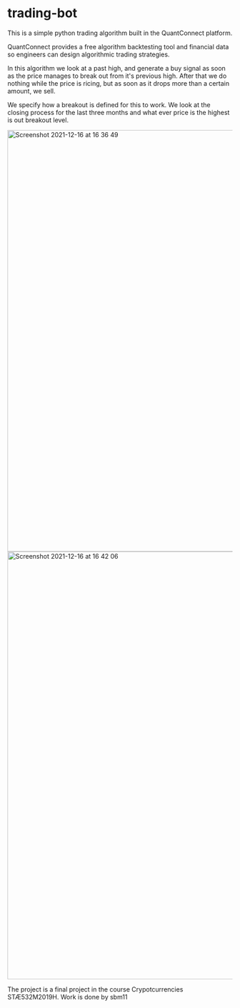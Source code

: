 # trading-bot

This is a simple python trading algorithm built in the QuantConnect platform.

QuantConnect provides a free algorithm backtesting tool and financial data so engineers can design algorithmic trading strategies. 

In this algorithm we look at a past high, and generate a buy signal as soon as the price manages to break out from it's previous high. 
After that we do nothing while the price is ricing, but as soon as it drops more than a certain amount, we sell. 

We specify how a breakout is defined for this to work. We look at the closing process for the last three months and what ever price is the highest is out breakout level.

            

<img width="944" alt="Screenshot 2021-12-16 at 16 36 49" src="https://user-images.githubusercontent.com/55410500/146645756-9c7f08b0-7d35-4b94-8369-0019eae40e99.png">
            
<img width="958" alt="Screenshot 2021-12-16 at 16 42 06" src="https://user-images.githubusercontent.com/55410500/146645759-0d38a8b0-5b09-485d-b17b-aa2d0e681747.png">



The project is a final project in the course Crypotcurrencies STÆ532M2019H. Work is done by sbm11
